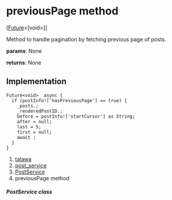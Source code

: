 
<div>

# previousPage method

</div>


[[Future](https://api.flutter.dev/flutter/dart-core/Future-class.html)\<[void\>]]




Method to handle pagination by fetching previous page of posts.

**params**: None

**returns**: None



## Implementation

``` language-dart
Future<void>  async {
  if (postInfo!['hasPreviousPage'] == true) {
    _posts.;
    _renderedPostID.;
    before = postInfo!['startCursor'] as String;
    after = null;
    last = 5;
    first = null;
    await ;
  }
}
```







1.  [talawa](../../index.md)
2.  [post_service](../../services_post_service/)
3.  [PostService](../../services_post_service/PostService-class.md)
4.  previousPage method

##### PostService class







